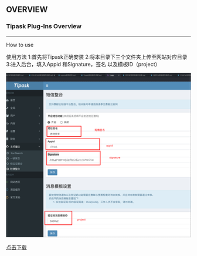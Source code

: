 ## OVERVIEW

### Tipask Plug-Ins Overview

------

How to use

使用方法
    1:首先将Tipask正确安装
    2:将本目录下三个文件夹上传至网站对应目录
    3:进入后台，填入Appid 和Signature，签名 以及模板ID（project）

![Submail](./markdown/1.png)

[点击下载](https://github.com/submail-developers/tipask_sms/archive/master.zip)

